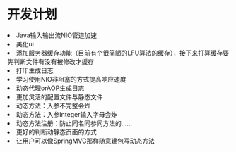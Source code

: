 # 开发计划

<li>Java输入输出流NIO管道加速</li>
<li>美化ui</li>
<li>添加服务器缓存功能（目前有个很简陋的LFU算法的缓存），接下来打算缓存要先判断文件有没有被修改才缓存</li>
<li>打印生成日志</li>
<li>学习使用NIO非阻塞的方式提高响应速度</li>
<li>动态代理orAOP生成日志</li>
<li>更加灵活的配置文件与静态文件</li>
<li>动态方法：入参不完整会炸</li>
<li>动态方法：入参Integer输入字母会炸</li>
<li>动态方法注册：防止同名同参同方法的......</li>
<li>更好的判断动静态页面的方式</li>
<li>让用户可以像SpringMVC那样随意建包写动态方法</li>

